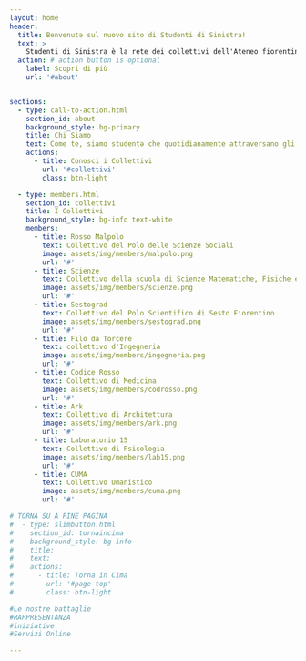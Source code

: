 ```yaml
---
layout: home
header:
  title: Benvenutə sul nuovo sito di Studenti di Sinistra!
  text: >
    Studenti di Sinistra è la rete dei collettivi dell'Ateneo fiorentino, un'organizzazione politica attiva dal 1991, completamente indipendente da partiti e associazioni. Questo significa che, a differenza di altre liste universitarie, non abbiamo nessun finanziamento o aiuto economico alle spalle e dobbiamo cavarcela da solə nelle nostre iniziative. Vuol dire anche che quello che facciamo lo facciamo perché pensiamo sia giusto farlo, non come ‘gavetta’ per arrivare più in alto o per favorire questo o quell’altro partito o sindacato.
  action: # action button is optional
    label: Scopri di più
    url: '#about'


sections:
  - type: call-to-action.html
    section_id: about
    background_style: bg-primary
    title: Chi Siamo
    text: Come te, siamo studentə che quotidianamente attraversano gli spazi dell’Università, delle biblioteche e delle mense; in sede, fuori sede e pendolari; matricole, in procinto di laurearsi o a metà del proprio percorso. Ciò che condividiamo è la volontà di incidere sulla realtà in cui viviamo, a partire dal mondo dell’istruzione, per arrivare ad una società più equa, libera e consapevole. Siamo dislocatə in tutti i plessi UniFi, ed è principalmente in questi luoghi che svolgiamo le nostre attività, secondo i nostri principi fondamentali; inclusività, auto-organizzazione, anti-fascismo, anti-capitalismo, anti-sessismo.
    actions:
      - title: Conosci i Collettivi
        url: '#collettivi'
        class: btn-light

  - type: members.html
    section_id: collettivi
    title: I Collettivi
    background_style: bg-info text-white
    members:
      - title: Rosso Malpolo
        text: Collettivo del Polo delle Scienze Sociali
        image: assets/img/members/malpolo.png
        url: '#'
      - title: Scienze
        text: Collettivo della scuola di Scienze Matematiche, Fisiche e Naturali
        image: assets/img/members/scienze.png
        url: '#'
      - title: Sestograd
        text: Collettivo del Polo Scientifico di Sesto Fiorentino
        image: assets/img/members/sestograd.png
        url: '#'
      - title: Filo da Torcere
        text: collettivo d'Ingegneria
        image: assets/img/members/ingegneria.png
        url: '#'
      - title: Codice Rosso
        text: Collettivo di Medicina
        image: assets/img/members/codrosso.png
        url: '#'
      - title: Ark
        text: Collettivo di Architettura
        image: assets/img/members/ark.png
        url: '#'
      - title: Laboratorio 15
        text: Collettivo di Psicologia
        image: assets/img/members/lab15.png
        url: '#'
      - title: CUMA
        text: Collettivo Umanistico
        image: assets/img/members/cuma.png
        url: '#'

# TORNA SU A FINE PAGINA
#  - type: slimbutton.html
#    section_id: tornaincima
#    background_style: bg-info
#    title:
#    text:
#    actions:
#      - title: Torna in Cima
#        url: '#page-top'
#        class: btn-light

#Le nostre battaglie
#RAPPRESENTANZA
#iniziative
#Servizi Online

---
```

